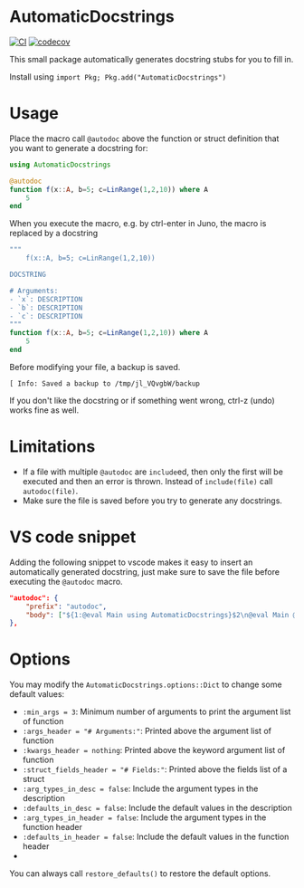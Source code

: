 # AutomaticDocstrings
[![CI](https://github.com/baggepinnen/AutomaticDocstrings.jl/workflows/CI/badge.svg)](https://github.com/baggepinnen/AutomaticDocstrings.jl/actions)
[![codecov](https://codecov.io/gh/baggepinnen/AutomaticDocstrings.jl/branch/master/graph/badge.svg)](https://codecov.io/gh/baggepinnen/AutomaticDocstrings.jl)

This small package automatically generates docstring stubs for you to fill in.

Install using `import Pkg; Pkg.add("AutomaticDocstrings")`

# Usage
Place the macro call `@autodoc` above the function or struct definition that you want to generate a docstring for:
```julia
using AutomaticDocstrings

@autodoc
function f(x::A, b=5; c=LinRange(1,2,10)) where A
    5
end
```
When you execute the macro, e.g. by ctrl-enter in Juno, the macro is replaced by a docstring
```julia
"""
    f(x::A, b=5; c=LinRange(1,2,10))

DOCSTRING

# Arguments:
- `x`: DESCRIPTION
- `b`: DESCRIPTION
- `c`: DESCRIPTION
"""
function f(x::A, b=5; c=LinRange(1,2,10)) where A
    5
end
```
Before modifying your file, a backup is saved.
```julia-repl
[ Info: Saved a backup to /tmp/jl_VQvgbW/backup
```
If you don't like the docstring or if something went wrong, ctrl-z (undo) works fine as well.

# Limitations
- If a file with multiple `@autodoc` are `include`ed, then only the first will be executed and then an error is thrown. Instead of `include(file)` call `autodoc(file)`.
- Make sure the file is saved before you try to generate any docstrings.

# VS code snippet
Adding the following snippet to vscode makes it easy to insert an automatically generated docstring, just make sure to save the file before executing the `@autodoc` macro.
```json
"autodoc": {
	"prefix": "autodoc",
	"body": ["${1:@eval Main using AutomaticDocstrings}$2\n@eval Main @autodoc"],
},
```

# Options
You may modify the `AutomaticDocstrings.options::Dict` to change some default values:
- `:min_args = 3`: Minimum number of arguments to print the argument list of function
- `:args_header = "# Arguments:"`: Printed above the argument list of function
- `:kwargs_header = nothing`: Printed above the keyword argument list of function
- `:struct_fields_header = "# Fields:"`: Printed above the fields list of a struct
- `:arg_types_in_desc = false`: Include the argument types in the description
- `:defaults_in_desc = false`: Include the default values in the description
- `:arg_types_in_header = false`: Include the argument types in the function header
- `:defaults_in_header = false`: Include the default values in the function header
- 
You can always call `restore_defaults()` to restore the default options.
